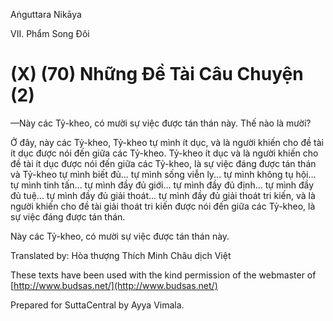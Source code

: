  

Aṅguttara Nikāya

VII. Phẩm Song Ðôi

# (X) (70) Những Ðề Tài Câu Chuyện (2)

—Này các Tỷ-kheo, có mười sự việc được tán thán này. Thế nào là mười?

Ở đây, này các Tỷ-kheo, Tỷ-kheo tự mình ít dục, và là người khiến cho đề tài ít dục được nói đến giữa các Tỷ-kheo. Tỷ-kheo ít dục và là người khiến cho đề tài ít dục được nói đến giữa các Tỷ-kheo, là sự việc đáng được tán thán và Tỷ-kheo tự mình biết đủ... tự mình sống viễn ly... tự mình không tụ hội... tự mình tinh tấn... tự mình đầy đủ giới... tự mình đầy đủ định... tự mình đầy đủ tuệ... tự mình đầy đủ giải thoát... tự mình đầy đủ giải thoát tri kiến, và là người khiến cho đề tài giải thoát tri kiến được nói đến giữa các Tỷ-kheo, là sự việc đáng được tán thán.

Này các Tỷ-kheo, có mười sự việc được tán thán này.

Translated by: Hòa thượng Thích Minh Châu dịch Việt

These texts have been used with the kind permission of the webmaster of [http://www.budsas.net/](http://www.budsas.net/)

Prepared for SuttaCentral by Ayya Vimala.